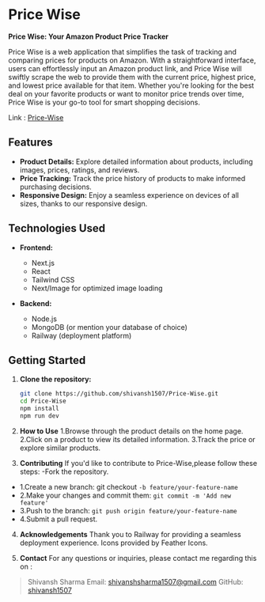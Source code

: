 # Price Wise

**Price Wise: Your Amazon Product Price Tracker**

Price Wise is a web application that simplifies the task of tracking and comparing prices for products on Amazon. With a straightforward interface, users can effortlessly input an Amazon product link, and Price Wise will swiftly scrape the web to provide them with the current price, highest price, and lowest price available for that item. Whether you're looking for the best deal on your favorite products or want to monitor price trends over time, Price Wise is your go-to tool for smart shopping decisions.

Link : [Price-Wise](https://price-wise-production-c2af.up.railway.app/)

## Features

- **Product Details:** Explore detailed information about products, including images, prices, ratings, and reviews.
- **Price Tracking:** Track the price history of products to make informed purchasing decisions.
- **Responsive Design:** Enjoy a seamless experience on devices of all sizes, thanks to our responsive design.

## Technologies Used

- **Frontend:**
  - Next.js
  - React
  - Tailwind CSS
  - Next/Image for optimized image loading

- **Backend:**
  - Node.js
  - MongoDB (or mention your database of choice)
  - Railway (deployment platform)

## Getting Started

1. **Clone the repository:**

   ```bash
   git clone https://github.com/shivansh1507/Price-Wise.git
   cd Price-Wise
   npm install
   npm run dev

2. **How to Use**
1.Browse through the product details on the home page.
2.Click on a product to view its detailed information.
3.Track the price or explore similar products.

3. **Contributing**
If you'd like to contribute to Price-Wise,please follow these steps:
 -Fork the repository.
- 1.Create a new branch: git checkout `-b feature/your-feature-name`
- 2.Make your changes and commit them: `git commit -m 'Add new feature'`
- 3.Push to the branch: `git push origin feature/your-feature-name`
- 4.Submit a pull request.

4. **Acknowledgements**
Thank you to Railway for providing a seamless deployment experience.
Icons provided by Feather Icons.

5. **Contact**
For any questions or inquiries, please contact me regarding this on : 

> Shivansh Sharma
> Email: [shivanshsharma1507@gmail.com](mailto:shivanshsharma1507@gmail.com)
> GitHub: [shivansh1507](https://github.com/shivansh1507)

